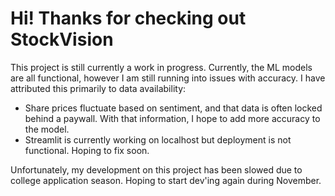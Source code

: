 # Hi! Thanks for checking out StockVision


This project is still currently a work in progress. Currently, the ML models are all functional, however I am still running into issues with accuracy. I have attributed this primarily to data availability:
- Share prices fluctuate based on sentiment, and that data is often locked behind a paywall. With that information, I hope to add more accuracy to the model.
- Streamlit is currently working on localhost but deployment is not functional. Hoping to fix soon.

Unfortunately, my development on this project has been slowed due to college application season. Hoping to start dev'ing again during November.
